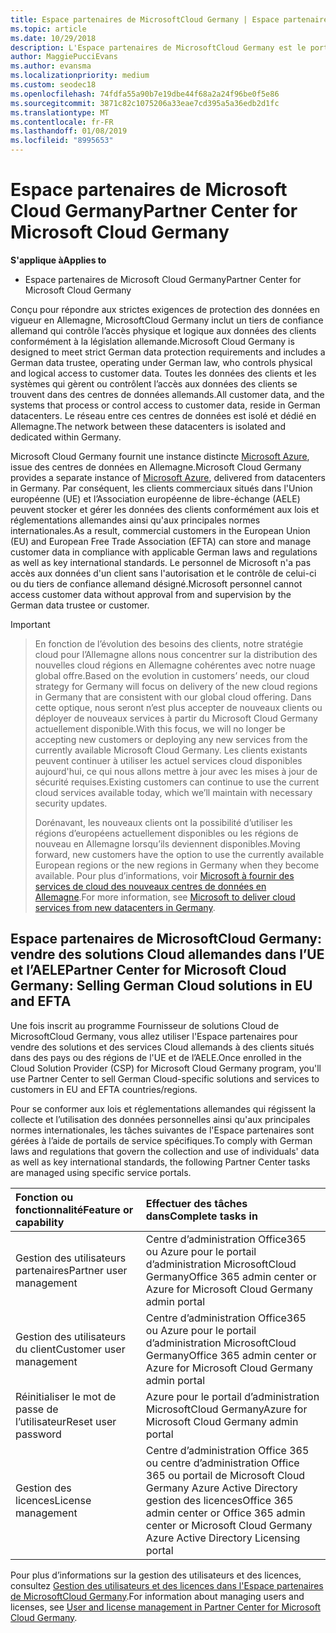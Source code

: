 ```yaml
---
title: Espace partenaires de MicrosoftCloud Germany | Espace partenaires de MicrosoftCloud Germany
ms.topic: article
ms.date: 10/29/2018
description: L'Espace partenaires de MicrosoftCloud Germany est le portail professionnel des partenaires Microsoft qui souhaitent proposer des solutions Cloud Microsoft aux clients situés dans les pays de l’UE et de l’AELE.
author: MaggiePucciEvans
ms.author: evansma
ms.localizationpriority: medium
ms.custom: seodec18
ms.openlocfilehash: 74fdfa55a90b7e19dbe44f68a2a24f96be0f5e86
ms.sourcegitcommit: 3871c82c1075206a33eae7cd395a5a36edb2d1fc
ms.translationtype: MT
ms.contentlocale: fr-FR
ms.lasthandoff: 01/08/2019
ms.locfileid: "8995653"
---
```

# <a name="partner-center-for-microsoft-cloud-germany"></a><span data-ttu-id="e9158-103">Espace partenaires de Microsoft Cloud Germany</span><span class="sxs-lookup"><span data-stu-id="e9158-103">Partner Center for Microsoft Cloud Germany</span></span>

**<span data-ttu-id="e9158-104">S'applique à</span><span class="sxs-lookup"><span data-stu-id="e9158-104">Applies to</span></span>**

-  <span data-ttu-id="e9158-105">Espace partenaires de Microsoft Cloud Germany</span><span class="sxs-lookup"><span data-stu-id="e9158-105">Partner Center for Microsoft Cloud Germany</span></span>

<span data-ttu-id="e9158-106">Conçu pour répondre aux strictes exigences de protection des données en vigueur en Allemagne, MicrosoftCloud Germany inclut un tiers de confiance allemand qui contrôle l’accès physique et logique aux données des clients conformément à la législation allemande.</span><span class="sxs-lookup"><span data-stu-id="e9158-106">Microsoft Cloud Germany is designed to meet strict German data protection requirements and includes a German data trustee, operating under German law, who controls physical and logical access to customer data.</span></span> <span data-ttu-id="e9158-107">Toutes les données des clients et les systèmes qui gèrent ou contrôlent l’accès aux données des clients se trouvent dans des centres de données allemands.</span><span class="sxs-lookup"><span data-stu-id="e9158-107">All customer data, and the systems that process or control access to customer data, reside in German datacenters.</span></span> <span data-ttu-id="e9158-108">Le réseau entre ces centres de données est isolé et dédié en Allemagne.</span><span class="sxs-lookup"><span data-stu-id="e9158-108">The network between these datacenters is isolated and dedicated within Germany.</span></span>

<span data-ttu-id="e9158-109">Microsoft Cloud Germany fournit une instance distincte [Microsoft Azure](https://go.microsoft.com/fwlink/?linkid=847992), issue des centres de données en Allemagne.</span><span class="sxs-lookup"><span data-stu-id="e9158-109">Microsoft Cloud Germany provides a separate instance of [Microsoft Azure](https://go.microsoft.com/fwlink/?linkid=847992), delivered from datacenters in Germany.</span></span> <span data-ttu-id="e9158-110">Par conséquent, les clients commerciaux situés dans l'Union européenne (UE) et l’Association européenne de libre-échange (AELE) peuvent stocker et gérer les données des clients conformément aux lois et réglementations allemandes ainsi qu'aux principales normes internationales.</span><span class="sxs-lookup"><span data-stu-id="e9158-110">As a result, commercial customers in the European Union (EU) and European Free Trade Association (EFTA) can store and manage customer data in compliance with applicable German laws and regulations as well as key international standards.</span></span> <span data-ttu-id="e9158-111">Le personnel de Microsoft n'a pas accès aux données d'un client sans l'autorisation et le contrôle de celui-ci ou du tiers de confiance allemand désigné.</span><span class="sxs-lookup"><span data-stu-id="e9158-111">Microsoft personnel cannot access customer data without approval from and supervision by the German data trustee or customer.</span></span>

> [!IMPORTANT]

> <span data-ttu-id="e9158-112">En fonction de l’évolution des besoins des clients, notre stratégie cloud pour l’Allemagne allons nous concentrer sur la distribution des nouvelles cloud régions en Allemagne cohérentes avec notre nuage global offre.</span><span class="sxs-lookup"><span data-stu-id="e9158-112">Based on the evolution in customers’ needs, our cloud strategy for Germany will focus on delivery of the new cloud regions in Germany that are consistent with our global cloud offering.</span></span> <span data-ttu-id="e9158-113">Dans cette optique, nous seront n’est plus accepter de nouveaux clients ou déployer de nouveaux services à partir du Microsoft Cloud Germany actuellement disponible.</span><span class="sxs-lookup"><span data-stu-id="e9158-113">With this focus, we will no longer be accepting new customers or deploying any new services from the currently available Microsoft Cloud Germany.</span></span> <span data-ttu-id="e9158-114">Les clients existants peuvent continuer à utiliser les actuel services cloud disponibles aujourd'hui, ce qui nous allons mettre à jour avec les mises à jour de sécurité requises.</span><span class="sxs-lookup"><span data-stu-id="e9158-114">Existing customers can continue to use the current cloud services available today, which we’ll maintain with necessary security updates.</span></span> 
> 
> <span data-ttu-id="e9158-115">Dorénavant, les nouveaux clients ont la possibilité d’utiliser les régions d’européens actuellement disponibles ou les régions de nouveau en Allemagne lorsqu’ils deviennent disponibles.</span><span class="sxs-lookup"><span data-stu-id="e9158-115">Moving forward, new customers have the option to use the currently available European regions or the new regions in Germany when they become available.</span></span> <span data-ttu-id="e9158-116">Pour plus d’informations, voir [Microsoft à fournir des services de cloud des nouveaux centres de données en Allemagne](https://news.microsoft.com/europe/2018/08/31/microsoft-to-deliver-cloud-services-from-new-datacentres-in-germany-in-2019-to-meet-evolving-customer-needs/).</span><span class="sxs-lookup"><span data-stu-id="e9158-116">For more information, see [Microsoft to deliver cloud services from new datacenters in Germany](https://news.microsoft.com/europe/2018/08/31/microsoft-to-deliver-cloud-services-from-new-datacentres-in-germany-in-2019-to-meet-evolving-customer-needs/).</span></span> 


## <a name="partner-center-for-microsoft-cloud-germany-selling-german-cloud-solutions-in-eu-and-efta"></a><span data-ttu-id="e9158-117">Espace partenaires de MicrosoftCloud Germany: vendre des solutions Cloud allemandes dans l’UE et l’AELE</span><span class="sxs-lookup"><span data-stu-id="e9158-117">Partner Center for Microsoft Cloud Germany: Selling German Cloud solutions in EU and EFTA</span></span>

<span data-ttu-id="e9158-118">Une fois inscrit au programme Fournisseur de solutions Cloud de MicrosoftCloud Germany, vous allez utiliser l'Espace partenaires pour vendre des solutions et des services Cloud allemands à des clients situés dans des pays ou des régions de l'UE et de l’AELE.</span><span class="sxs-lookup"><span data-stu-id="e9158-118">Once enrolled in the Cloud Solution Provider (CSP) for Microsoft Cloud Germany program, you'll use Partner Center to sell German Cloud-specific solutions and services to customers in EU and EFTA countries/regions.</span></span> 

<span data-ttu-id="e9158-119">Pour se conformer aux lois et réglementations allemandes qui régissent la collecte et l’utilisation des données personnelles ainsi qu'aux principales normes internationales, les tâches suivantes de l'Espace partenaires sont gérées à l’aide de portails de service spécifiques.</span><span class="sxs-lookup"><span data-stu-id="e9158-119">To comply with German laws and regulations that govern the collection and use of individuals' data as well as key international standards, the following Partner Center tasks are managed using specific service portals.</span></span> 

<span data-ttu-id="e9158-120">Fonction ou fonctionnalité</span><span class="sxs-lookup"><span data-stu-id="e9158-120">Feature or capability</span></span> | <span data-ttu-id="e9158-121">Effectuer des tâches dans</span><span class="sxs-lookup"><span data-stu-id="e9158-121">Complete tasks in</span></span>
:--- | :---
<span data-ttu-id="e9158-122">Gestion des utilisateurs partenaires</span><span class="sxs-lookup"><span data-stu-id="e9158-122">Partner user management</span></span> | <span data-ttu-id="e9158-123">Centre d’administration Office365 ou Azure pour le portail d’administration MicrosoftCloud Germany</span><span class="sxs-lookup"><span data-stu-id="e9158-123">Office 365 admin center or Azure for Microsoft Cloud Germany admin portal</span></span>
<span data-ttu-id="e9158-124">Gestion des utilisateurs du client</span><span class="sxs-lookup"><span data-stu-id="e9158-124">Customer user management</span></span> | <span data-ttu-id="e9158-125">Centre d’administration Office365 ou Azure pour le portail d’administration MicrosoftCloud Germany</span><span class="sxs-lookup"><span data-stu-id="e9158-125">Office 365 admin center or Azure for Microsoft Cloud Germany admin portal</span></span>
<span data-ttu-id="e9158-126">Réinitialiser le mot de passe de l’utilisateur</span><span class="sxs-lookup"><span data-stu-id="e9158-126">Reset user password</span></span> | <span data-ttu-id="e9158-127">Azure pour le portail d’administration MicrosoftCloud Germany</span><span class="sxs-lookup"><span data-stu-id="e9158-127">Azure for Microsoft Cloud Germany admin portal</span></span>
<span data-ttu-id="e9158-128">Gestion des licences</span><span class="sxs-lookup"><span data-stu-id="e9158-128">License management</span></span> | <span data-ttu-id="e9158-129">Centre d’administration Office 365 ou centre d’administration Office 365 ou portail de Microsoft Cloud Germany Azure Active Directory gestion des licences</span><span class="sxs-lookup"><span data-stu-id="e9158-129">Office 365 admin center or Office 365 admin center or Microsoft Cloud Germany Azure Active Directory Licensing portal</span></span>


<span data-ttu-id="e9158-130">Pour plus d’informations sur la gestion des utilisateurs et des licences, consultez [Gestion des utilisateurs et des licences dans l'Espace partenaires de MicrosoftCloud Germany](user-management-in-partner-center-for-microsoft-cloud-germany.md).</span><span class="sxs-lookup"><span data-stu-id="e9158-130">For information about managing users and licenses, see [User and license management in Partner Center for Microsoft Cloud Germany](user-management-in-partner-center-for-microsoft-cloud-germany.md).</span></span>


